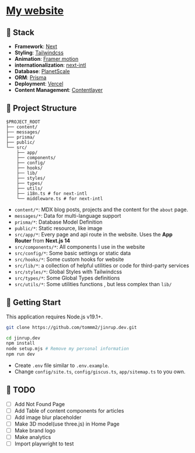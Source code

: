 # [My website](https://jinrup.vercel.app/)

## 🔧 Stack
- **Framework**: [Next](https://nextjs.org/)
- **Styling**: [Tailwindcss](https://tailwindcss.com/)
- **Animation**: [Framer motion](https://www.framer.com/motion/)
- **internationalization**: [next-intl](https://next-intl-docs.vercel.app)
- **Database**: [PlanetScale](https://planetscale.com/)
- **ORM**: [Prisma](https://www.prisma.io/)
- **Deployment**: [Vercel](https://vercel.com/)
- **Content Management**: [Contentlayer](https://www.contentlayer.dev/)

## 📁 Project Structure
```
$PROJECT_ROOT
├── content/
├── messages/
├── prisma/
├── public/
└── src/
    ├── app/
    ├── components/
    ├── config/
    ├── hooks/
    ├── lib/
    ├── styles/
    ├── types/
    ├── utils/
    ├── i18n.ts # for next-intl
    └── middleware.ts # for next-intl
```
- `content/*`: MDX blog posts, projects and the content for the `about` page.
- `messages/*`: Data for multi-language support
- `prisma/*`: Database Model Definition
- `public/*`: Static resource, like image
- `src/app/*`: Every page and api route in the website. Uses the **App Router** from **Next.js 14**
- `src/components/*`: All components I use in the website
- `src/config/*`: Some basic settings or static data
- `src/hooks/*`: Some custom hooks for website
- `src/lib/*`: a collection of helpful utilities or code for third-party services
- `src/styles/*`: Global Styles with Tailwindcss
- `src/types/*`: Some Global Types definitions
- `src/utils/*`: Some utilities functions , but less complex than `lib/`

## 👋 Getting Start

This application requires Node.js v19.1+.

```bash
git clone https://github.com/tommm2/jinrup.dev.git

cd jinrup.dev
npm install
node setup.mjs # Remove my personal information
npm run dev
```

- Create `.env` file similar to `.env.example`.
- Change `config/site.ts`, `config/giscus.ts`, `app/sitemap.ts` to you own.

## 📝 TODO
- [ ] Add Not Found Page
- [ ] Add Table of content components for articles
- [ ] Add image blur placeholder
- [ ] Make 3D model(use three.js) in Home Page
- [ ] Make brand logo
- [ ] Make analytics
- [ ] Import playwright to test
